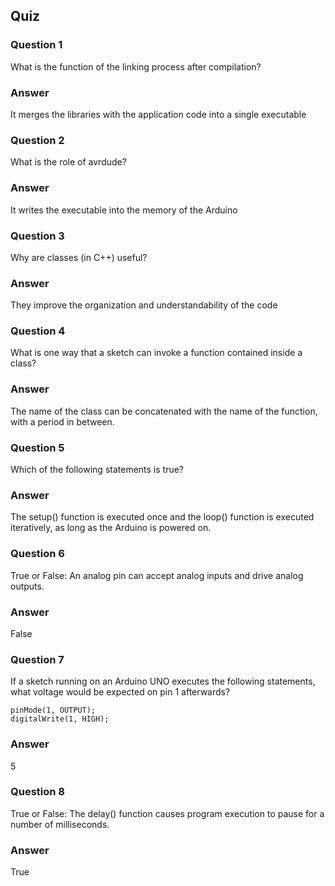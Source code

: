 ## Quiz

### Question 1

What is the function of the linking process after compilation?

### Answer

It merges the libraries with the application code into a single executable

### Question 2

What is the role of avrdude?

### Answer

It writes the executable into the memory of the Arduino

### Question 3

Why are classes (in C++) useful?

### Answer

They improve the organization and understandability of the code

### Question 4

What is one way that a sketch can invoke a function contained inside a class?

### Answer

The name of the class can be concatenated with the name of the function, with a period in between.

### Question 5

Which of the following statements is true?

### Answer

The setup() function is executed once and the loop() function is executed iteratively, as long as the Arduino is powered on.

### Question 6

True or False: An analog pin can accept analog inputs and drive analog outputs.

### Answer

False

### Question 7

If a sketch running on an Arduino UNO executes the following statements, what voltage would be expected on pin 1 afterwards?

```
pinMode(1, OUTPUT);
digitalWrite(1, HIGH);
```

### Answer

5

### Question 8

True or False: The delay() function causes program execution to pause for a number of milliseconds.

### Answer

True
